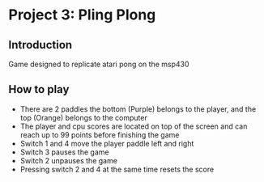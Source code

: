 # Project 3: Pling Plong
## Introduction

Game designed to replicate atari pong on the msp430



## How to play 
- There are 2 paddles the bottom (Purple) belongs to the player, and the top (Orange) belongs to the computer
- The player and cpu scores are located on top of the screen and can reach up to 99 points before finishing the game
- Switch 1 and 4 move the player paddle left and right
- Switch 3 pauses the game
- Switch 2 unpauses the game
- Pressing switch 2 and 4 at the same time resets the score